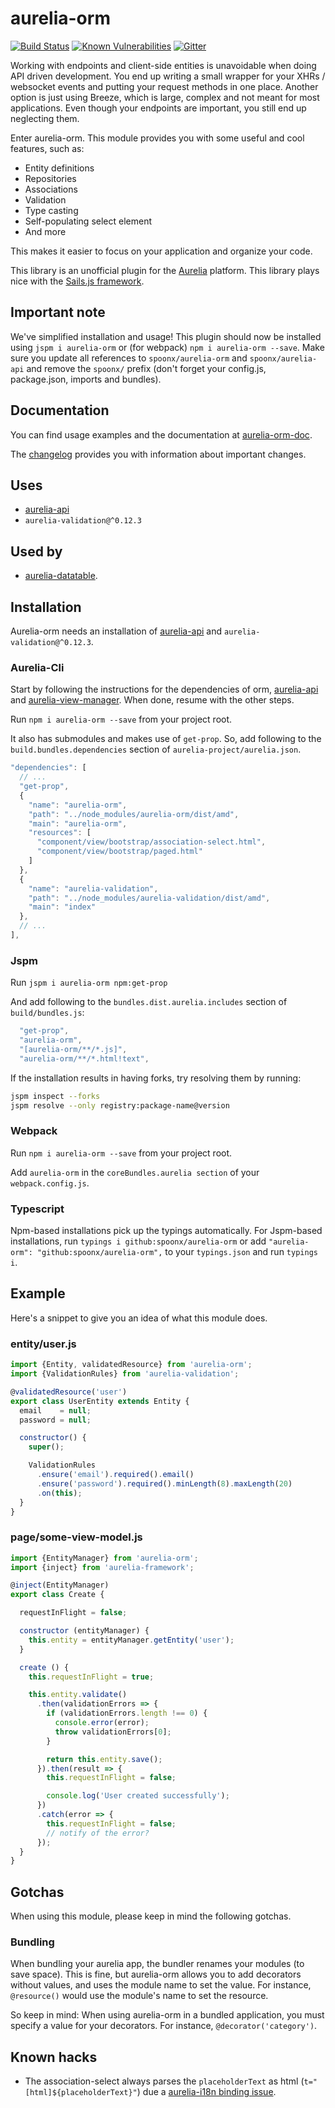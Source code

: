 # aurelia-orm

[![Build Status](https://travis-ci.org/SpoonX/aurelia-orm.svg)](https://travis-ci.org/SpoonX/aurelia-orm)
[![Known Vulnerabilities](https://snyk.io/test/npm/name/badge.svg)](https://snyk.io/test/npm/aurelia-orm)
[![Gitter](https://img.shields.io/gitter/room/nwjs/nw.js.svg?maxAge=2592000?style=plastic)](https://gitter.im/SpoonX/Dev)

Working with endpoints and client-side entities is unavoidable when doing API driven development. You end up writing a small wrapper for your XHRs / websocket events and putting your request methods in one place.
Another option is just using Breeze, which is large, complex and not meant for most applications. Even though your endpoints are important, you still end up neglecting them.

Enter aurelia-orm. This module provides you with some useful and cool features, such as:

* Entity definitions
* Repositories
* Associations
* Validation
* Type casting
* Self-populating select element
* And more

This makes it easier to focus on your application and organize your code.

This library is an unofficial plugin for the [Aurelia](http://www.aurelia.io/) platform.
This library plays nice with the [Sails.js framework](http://sailsjs.org).

## Important note

We've simplified installation and usage! This plugin should now be installed using `jspm i aurelia-orm` or (for webpack) `npm i aurelia-orm --save`. Make sure you update all references to `spoonx/aurelia-orm` and `spoonx/aurelia-api` and remove the `spoonx/` prefix (don't forget your config.js, package.json, imports and bundles).

## Documentation

You can find usage examples and the documentation at [aurelia-orm-doc](http://aurelia-orm.spoonx.org/).

The [changelog](doc/CHANGELOG.md) provides you with information about important changes.

## Uses

* [aurelia-api](https://www.npmjs.com/package/aurelia-api)
* `aurelia-validation@^0.12.3`

## Used by

* [aurelia-datatable](https://www.npmjs.com/package/aurelia-datatable).

## Installation

Aurelia-orm needs an installation of [aurelia-api](https://www.npmjs.com/package/aurelia-api) and `aurelia-validation@^0.12.3`.

### Aurelia-Cli

Start by following the instructions for the dependencies of orm, [aurelia-api](https://github.com/SpoonX/aurelia-api) and [aurelia-view-manager](https://github.com/SpoonX/aurelia-view-manager). When done, resume with the other steps.

Run `npm i aurelia-orm --save` from your project root.

It also has submodules and makes use of `get-prop`. So, add following to the `build.bundles.dependencies` section of `aurelia-project/aurelia.json`.

```js
"dependencies": [
  // ...
  "get-prop",
  {
    "name": "aurelia-orm",
    "path": "../node_modules/aurelia-orm/dist/amd",
    "main": "aurelia-orm",
    "resources": [
      "component/view/bootstrap/association-select.html",
      "component/view/bootstrap/paged.html"
    ]
  },
  {
    "name": "aurelia-validation",
    "path": "../node_modules/aurelia-validation/dist/amd",
    "main": "index"
  },
  // ...
],
```

### Jspm

Run `jspm i aurelia-orm npm:get-prop`

And add following to the `bundles.dist.aurelia.includes` section of `build/bundles.js`:

```js
  "get-prop",
  "aurelia-orm",
  "[aurelia-orm/**/*.js]",
  "aurelia-orm/**/*.html!text",
```

If the installation results in having forks, try resolving them by running:

```sh
jspm inspect --forks
jspm resolve --only registry:package-name@version
```

### Webpack

Run `npm i aurelia-orm --save` from your project root.

Add `aurelia-orm` in the `coreBundles.aurelia section` of your `webpack.config.js`.

### Typescript

Npm-based installations pick up the typings automatically. For Jspm-based installations, run `typings i github:spoonx/aurelia-orm` or add `"aurelia-orm": "github:spoonx/aurelia-orm",` to your `typings.json` and run `typings i`.

## Example

Here's a snippet to give you an idea of what this module does.

### entity/user.js

```javascript
import {Entity, validatedResource} from 'aurelia-orm';
import {ValidationRules} from 'aurelia-validation';

@validatedResource('user')
export class UserEntity extends Entity {
  email    = null;
  password = null;

  constructor() {
    super();

    ValidationRules
      .ensure('email').required().email()
      .ensure('password').required().minLength(8).maxLength(20)
      .on(this);  
  }
}
```

### page/some-view-model.js

```javascript
import {EntityManager} from 'aurelia-orm';
import {inject} from 'aurelia-framework';

@inject(EntityManager)
export class Create {

  requestInFlight = false;

  constructor (entityManager) {
    this.entity = entityManager.getEntity('user');
  }

  create () {
    this.requestInFlight = true;

    this.entity.validate()
      .then(validationErrors => {
        if (validationErrors.length !== 0) {
          console.error(error);
          throw validationErrors[0];
        }

        return this.entity.save();
      }).then(result => {
        this.requestInFlight = false;

        console.log('User created successfully');
      })
      .catch(error => {
        this.requestInFlight = false;
        // notify of the error?
      });
  }
}
```

## Gotchas

When using this module, please keep in mind the following gotchas.

### Bundling

When bundling your aurelia app, the bundler renames your modules (to save space).
This is fine, but aurelia-orm allows you to add decorators without values, and uses the module name to set the value.
For instance, `@resource()` would use the module's name to set the resource.

So keep in mind: When using aurelia-orm in a bundled application, you must specify a value for your decorators.
For instance, `@decorator('category')`.


## Known hacks

- The association-select always parses the `placeholderText` as html (`t="[html]${placeholderText}"`) due a [aurelia-i18n binding issue](https://github.com/aurelia/i18n/issues/147).
